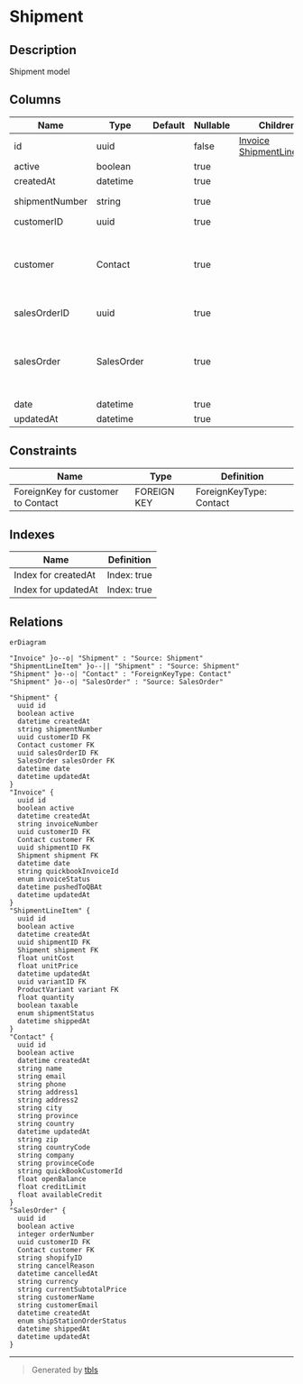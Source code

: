 # Shipment

## Description

Shipment model

## Columns

| Name | Type | Default | Nullable | Children | Parents | Comment |
| ---- | ---- | ------- | -------- | -------- | ------- | ------- |
| id | uuid |  | false | [Invoice](Invoice.md) [ShipmentLineItem](ShipmentLineItem.md) |  |  |
| active | boolean |  | true |  |  | active |
| createdAt | datetime |  | true |  |  | createdAt |
| shipmentNumber | string |  | true |  |  | Shipment number |
| customerID | uuid |  | true |  | [Contact](Contact.md) | Contact ID |
| customer | Contact |  | true |  | [Contact](Contact.md) | Contact model. Contact and this model is n:1 |
| salesOrderID | uuid |  | true |  | [SalesOrder](SalesOrder.md) | salesOrder ID |
| salesOrder | SalesOrder |  | true |  | [SalesOrder](SalesOrder.md) | SalesOrder model. SalesOrder and this model is n:1. |
| date | datetime |  | true |  |  | date |
| updatedAt | datetime |  | true |  |  | updatedAt |

## Constraints

| Name | Type | Definition |
| ---- | ---- | ---------- |
| ForeignKey for customer to Contact | FOREIGN KEY | ForeignKeyType: Contact |

## Indexes

| Name | Definition |
| ---- | ---------- |
| Index for createdAt | Index: true |
| Index for updatedAt | Index: true |

## Relations

```mermaid
erDiagram

"Invoice" }o--o| "Shipment" : "Source: Shipment"
"ShipmentLineItem" }o--|| "Shipment" : "Source: Shipment"
"Shipment" }o--o| "Contact" : "ForeignKeyType: Contact"
"Shipment" }o--o| "SalesOrder" : "Source: SalesOrder"

"Shipment" {
  uuid id
  boolean active
  datetime createdAt
  string shipmentNumber
  uuid customerID FK
  Contact customer FK
  uuid salesOrderID FK
  SalesOrder salesOrder FK
  datetime date
  datetime updatedAt
}
"Invoice" {
  uuid id
  boolean active
  datetime createdAt
  string invoiceNumber
  uuid customerID FK
  Contact customer FK
  uuid shipmentID FK
  Shipment shipment FK
  datetime date
  string quickbookInvoiceId
  enum invoiceStatus
  datetime pushedToQBAt
  datetime updatedAt
}
"ShipmentLineItem" {
  uuid id
  boolean active
  datetime createdAt
  uuid shipmentID FK
  Shipment shipment FK
  float unitCost
  float unitPrice
  datetime updatedAt
  uuid variantID FK
  ProductVariant variant FK
  float quantity
  boolean taxable
  enum shipmentStatus
  datetime shippedAt
}
"Contact" {
  uuid id
  boolean active
  datetime createdAt
  string name
  string email
  string phone
  string address1
  string address2
  string city
  string province
  string country
  datetime updatedAt
  string zip
  string countryCode
  string company
  string provinceCode
  string quickBookCustomerId
  float openBalance
  float creditLimit
  float availableCredit
}
"SalesOrder" {
  uuid id
  boolean active
  integer orderNumber
  uuid customerID FK
  Contact customer FK
  string shopifyID
  string cancelReason
  datetime cancelledAt
  string currency
  string currentSubtotalPrice
  string customerName
  string customerEmail
  datetime createdAt
  enum shipStationOrderStatus
  datetime shippedAt
  datetime updatedAt
}
```

---

> Generated by [tbls](https://github.com/k1LoW/tbls)
